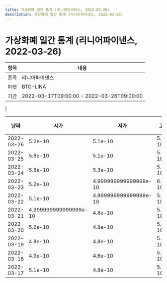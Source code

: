 ```yaml
---
title: 가상화폐 일간 통계 (리니어파이낸스, 2022-03-26)
description: 가상화폐 일간 통계 (리니어파이낸스, 2022-03-26)
---
```


가상화폐 일간 통계 (리니어파이낸스, 2022-03-26)
===

|항목|내용|
|--|--|
|종목|리니어파이낸스|
|마켓|BTC-LINA|\i|종류|일 단위 캔들|
|기간|2022-03-17T09:00:00 - 2022-03-26T09:00:00
|

|날짜|시가|저가|고가|종가|비고|
|--|--|--|--|--|--|
|2022-03-26|5.2e-10|5.1e-10|5.2e-10|5.1e-10|    |
|2022-03-25|5.6e-10|5.1e-10|5.6e-10|5.1e-10|    |
|2022-03-24|5.8e-10|5.3e-10|5.8e-10|5.500000000000001e-10|    |
|2022-03-23|5.2e-10|4.999999999999999e-10|6.1e-10|5.8e-10|    |
|2022-03-22|5.1e-10|4.999999999999999e-10|5.2e-10|5.1e-10|    |
|2022-03-21|4.999999999999999e-10|4.8e-10|5.3e-10|5.1e-10|    |
|2022-03-20|5.2e-10|4.8e-10|5.3e-10|4.9e-10|    |
|2022-03-19|4.8e-10|4.8e-10|5.4e-10|5.2e-10|    |
|2022-03-18|4.9e-10|4.6e-10|5.1e-10|4.9e-10|    |
|2022-03-17|5.1e-10|4.8e-10|5.1e-10|4.9e-10|    |
